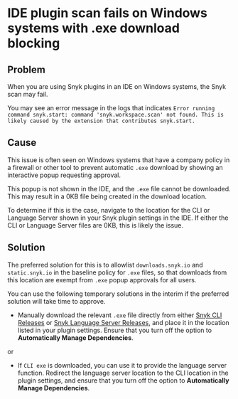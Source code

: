# IDE plugin scan fails on Windows systems with .exe download blocking

## **Problem**

When you are using Snyk plugins in an IDE on Windows systems, the Snyk scan may fail.&#x20;

You may see an error message in the logs that indicates `Error running command snyk.start: command 'snyk.workspace.scan' not found. This is likely caused by the extension that contributes snyk.start.`

## **Cause**

This issue is often seen on Windows systems that have a company policy in a firewall or other tool to prevent automatic `.exe` download by showing an interactive popup requesting approval.&#x20;

This popup is not shown in the IDE, and the `.exe` file cannot be downloaded. This may result in a 0KB file being created in the download location.&#x20;

To determine if this is the case, navigate to the location for the CLI or Language Server shown in your Snyk plugin settings in the IDE. If either the CLI or Language Server files are 0KB, this is likely the issue.

## **Solution**

The preferred solution for this is to allowlist `downloads.snyk.io` and `static.snyk.io` in the baseline policy for `.exe` files, so that downloads from this location are exempt from `.exe` popup approvals for all users.&#x20;

You can use the following temporary solutions in the interim if the preferred solution will take time to approve.&#x20;

* Manually download the relevant `.exe` file directly from either [Snyk CLI Releases](https://github.com/snyk/cli/releases) or [Snyk Language Server Releases](https://github.com/snyk/snyk-ls/releases), and place it in the location listed in your plugin settings. Ensure that you turn off the option to **Automatically Manage Dependencies**.

or

* If  `CLI exe` is downloaded, you can use it to provide the language server function. Redirect the language server location to the CLI location in the plugin settings, and ensure that you turn off the option to **Automatically Manage Dependencies**.&#x20;
